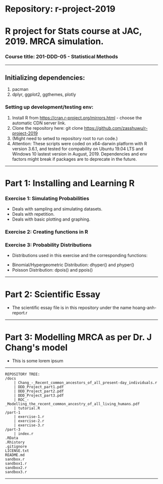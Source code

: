 # Repository: r-project-2019
# R project for Stats course at JAC, 2019. MRCA simulation.
### Course title: 201-DDD-05 - Statistical Methods
--------------------------------------------------------
## Initializing dependencies:
1. pacman
2. dplyr, ggplot2, ggthemes, plotly
### Setting up development/testing env:
1. Install R from https://cran.r-project.org/mirrors.html - choose the automatic CDN server link.
2. Clone the repository here: git clone https://github.com/zasshuwu/r-project-2019
3. (Might need to setwd to repository root to run code.)
4. Attention: These scripts were coded on x64-darwin platform with R version 3.6.1, and tested for compability on Ubuntu 19.04 LTS and Windows 10 lastest version in August, 2019. Dependencies and env factors might break if packages are to deprecate in the future.
--------------------------------------------------------

# Part 1: Installing and Learning R

### Exercise 1: Simulating Probabilities
- Deals with sampling and simulating datasets.
- Deals with repetition.
- Deals with basic plotting and graphing.

### Exercise 2: Creating functions in R


### Exercise 3: Probability Distributions
* Distributions used in this exercise and the corresponding functions:
- Binomial/Hypergeometric Distribution: dhyper() and phyper()
- Poisson Distribution: dpois() and ppois()

----------------------------------------------------------

# Part 2: Scientific Essay
- The scientific essay file is in this repository under the name hoang-anh-report.r

----------------------------------------------------------

# Part 3: Modelling MRCA as per Dr. J Chang's model

- This is some lorem ipsum

----------------------------------------------------------
```
REPOSITORY TREE:
/docs
    | Chang_-_Recent_common_ancestors_of_all_present-day_individuals.r
    | DDD_Project_part1.pdf
    | DDD_Project_part2.pdf
    | DDD_Project_part3.pdf
    | ROC_-_Modelling_the_recent_common_ancestry_of_all_living_humans.pdf
    | tutorial.R
/part-1
    | exercise-1.r
    | exercise-2.r
    | exercise-3.r
/part-3
    | index.r
.RData
.Rhistory
.gitignore
LICENSE.txt
README.md
sandbox.r
sandbox1.r
sandbox2.r
sandbox3.r
```
------------------------------------------------------------